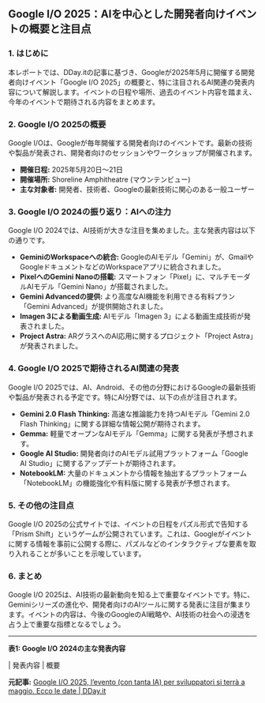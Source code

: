 ## Google I/O 2025：AIを中心とした開発者向けイベントの概要と注目点

### 1. はじめに

本レポートでは、DDay.itの記事に基づき、Googleが2025年5月に開催する開発者向けイベント「Google I/O 2025」の概要と、特に注目されるAI関連の発表内容について解説します。イベントの日程や場所、過去のイベント内容を踏まえ、今年のイベントで期待される内容をまとめます。

### 2. Google I/O 2025の概要

Google I/Oは、Googleが毎年開催する開発者向けのイベントです。最新の技術や製品が発表され、開発者向けのセッションやワークショップが開催されます。

* **開催日程:** 2025年5月20日～21日
* **開催場所:** Shoreline Amphitheatre (マウンテンビュー)
* **主な対象者:** 開発者、技術者、Googleの最新技術に関心のある一般ユーザー

### 3. Google I/O 2024の振り返り：AIへの注力

Google I/O 2024では、AI技術が大きな注目を集めました。主な発表内容は以下の通りです。

* **GeminiのWorkspaceへの統合:** GoogleのAIモデル「Gemini」が、GmailやGoogleドキュメントなどのWorkspaceアプリに統合されました。
* **PixelへのGemini Nanoの搭載:** スマートフォン「Pixel」に、マルチモーダルAIモデル「Gemini Nano」が搭載されました。
* **Gemini Advancedの提供:** より高度なAI機能を利用できる有料プラン「Gemini Advanced」が提供開始されました。
* **Imagen 3による動画生成:** AIモデル「Imagen 3」による動画生成技術が発表されました。
* **Project Astra:** ARグラスへのAI応用に関するプロジェクト「Project Astra」が発表されました。

### 4. Google I/O 2025で期待されるAI関連の発表

Google I/O 2025では、AI、Android、その他の分野におけるGoogleの最新技術や製品が発表される予定です。特にAI分野では、以下の点が注目されます。

* **Gemini 2.0 Flash Thinking:** 高速な推論能力を持つAIモデル「Gemini 2.0 Flash Thinking」に関する詳細な情報公開が期待されます。
* **Gemma:** 軽量でオープンなAIモデル「Gemma」に関する発表が予想されます。
* **Google AI Studio:** 開発者向けのAIモデル試用プラットフォーム「Google AI Studio」に関するアップデートが期待されます。
* **NotebookLM:** 大量のドキュメントから情報を抽出するプラットフォーム「NotebookLM」の機能強化や有料版に関する発表が予想されます。

### 5. その他の注目点

Google I/O 2025の公式サイトでは、イベントの日程をパズル形式で告知する「Prism Shift」というゲームが公開されています。これは、Googleがイベントに関する情報を事前に公開する際に、パズルなどのインタラクティブな要素を取り入れることが多いことを示唆しています。

### 6. まとめ

Google I/O 2025は、AI技術の最新動向を知る上で重要なイベントです。特に、Geminiシリーズの進化や、開発者向けのAIツールに関する発表に注目が集まります。イベントの内容は、今後のGoogleのAI戦略や、AI技術の社会への浸透を占う上で重要な指標となるでしょう。

---

**表1: Google I/O 2024の主な発表内容**

| 発表内容 | 概要 

**元記事:** [Google I/O 2025, l’evento (con tanta IA) per sviluppatori si terrà a maggio. Ecco le date | DDay.it](https://www.dday.it/redazione/51994/google-i-o-2025-levento-con-tanta-ia-per-sviluppatori-si-terra-a-maggio-ecco-le-date)
